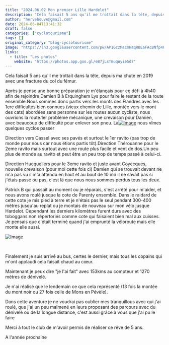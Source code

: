 ```yaml
---
title: "2024.06.02 Mon premier Lille Hardelot"
description: "Cela faisait 5 ans qu'il me trottait dans la tête, depuis ma chute en 2019 avec une fracture du col du fémur."
author: "hervebouve@gmail.com"
date: 2024-06-04T13:41:32
draft: false
categories: ["cyclotourisme"]
tags: []
original_category: "blog-cyclotourisme"
image: "https://lh3.googleusercontent.com/pw/AP1GczMacmHaqRBEaFAcBNfp4H0wtyO_U_VrGfG41pwDP5IEmkcqQV0WkVQJRb5kFECqp1-aLd9GVKzmK2YF_q198epwfFyVH5lqc8p5ObFifs4K82PmcazgRCnu-sbMiohBqgqjuLWGZL0SEmGimrIObjD5Aw=w818-h1090-s-no-gm?authuser=1"
links:
  - title: "Les photos"
    website: "https://photos.app.goo.gl/eB7jLsTmuqWyie5d7"
---
```


Cela faisait 5 ans qu'il me trottait dans la tête, depuis ma chute en 2019 avec une fracture du col du fémur.

<!--more-->

Après je pense une bonne préparation je m'élançais pour ce défi à 4h40 afin de rejoindre Damien B à Erquinghem Lys pour faire le restant de la route ensemble.Nous sommes donc partis vers les monts des Flandres avec les 1ere difficultés bien connues (vieux chemin de Lille, montée vers le mont des cats) abordées sans personne sur les routes aucun cycliste, nous ouvrions la route.1er problème mécanique, une crevaison pour Damien, avec beaucoup de difficulté pour enlever son pneu. Là[![Image](https://lh3.googleusercontent.com/pw/AP1GczPTjpUc5roP0bj06RWIttWtWZWKdxuqmKN-Dt2kis8yEGGkuKDTP2ZS9mfxk98O7uUK3cbGwIMw56M1e7SvAJRKihukUSA_KCqr4TINumvE58SYiteyJ_yI0ZkdqVj4XY8xGsfZi59ekzSFsRRPEXauVQ=w1453-h1090-s-no-gm?authuser=1)](https://lh3.googleusercontent.com/pw/AP1GczPTjpUc5roP0bj06RWIttWtWZWKdxuqmKN-Dt2kis8yEGGkuKDTP2ZS9mfxk98O7uUK3cbGwIMw56M1e7SvAJRKihukUSA_KCqr4TINumvE58SYiteyJ_yI0ZkdqVj4XY8xGsfZi59ekzSFsRRPEXauVQ=w1453-h1090-s-no-gm?authuser=1) nous vîmes quelques cyclos passer

Direction vers Cassel avec ses pavés et surtout le 1er ravito (pas trop de monde pour nous car nous étions partis tôt).Direction Thérouanne pour le 2eme ravito mais surtout avec une route plus facile et vent de dos.Un peu plus de monde au ravito et peut être un peu trop de temps passé à celui-ci.

Direction Hucqueliers pour le 3eme ravito et juste avant Coyecques, nouvelle crevaison (pour moi cette fois ci) Damien qui se trouvait devant ne m'a pas vu il m'a attendu en haut et au bout de 10 mn il ne savait pas si j'étais passé ou pas, c'est là que nous nous sommes perdus tous les deux.&nbsp;

Patrick B qui passait au moment ou je réparais, s'est arrêté pour m'aider, et nous avons roulé jusque la cote de Parenty ensemble. Dans le raidard de cette cote je mis pied à terre et je n'étais pas le seul pendant 300-400 mètres jusqu'au replat ou je montais de nouveau sur mon vélo jusque Hardelot. Cependant les derniers kilomètres furent durs avec des toboggans non répertoriés comme cote qui faisaient bien mal aux cuisses. Je pensais que c'était terminé quand j'ai emprunté la véloroute mais elle monte elle aussi.&nbsp;

![Image](https://lh3.googleusercontent.com/pw/AP1GczP6VcjdeF6TH4e1C6mCfiX9XTo5Ktiq-QJaZt4Wu8RPFuDMvB2eH3cJsmU1Ww-tUx1YcpSWweFQdcvCt-HjSX_VgZuAwf2aNBd1DK3tk9VuLMJ7Eh9Y2CW1aTfZPh1tQuLvhdIzQ9E05LB5P2thBpFYaQ=w818-h1090-s-no-gm?authuser=1)

&nbsp;

Finalement je suis arrivé au bus, certes le dernier, mais tous les copains qui m'ont applaudi cela faisait chaud au cœur.

Maintenant je peux dire "je l'ai fait" avec 153kms au compteur et 1270 mètres de dénivelé.

Je n'ai réalisé que le lendemain ce que cela représenté (13 fois la montée du mont noir ou 27 fois celle de Mons en Pévèle).

Dans cette aventure je ne voudrai pas oublier mes tranquillous avec qui j'ai roulé, que j'ai un peu malmené en leurs proposant des parcours avec du dénivelé ou de la longue distance, c'est aussi grâce à vous que j'ai pu le faire

Merci à tout le club de m'avoir permis de réaliser ce rêve de 5 ans.

A l'année prochaine